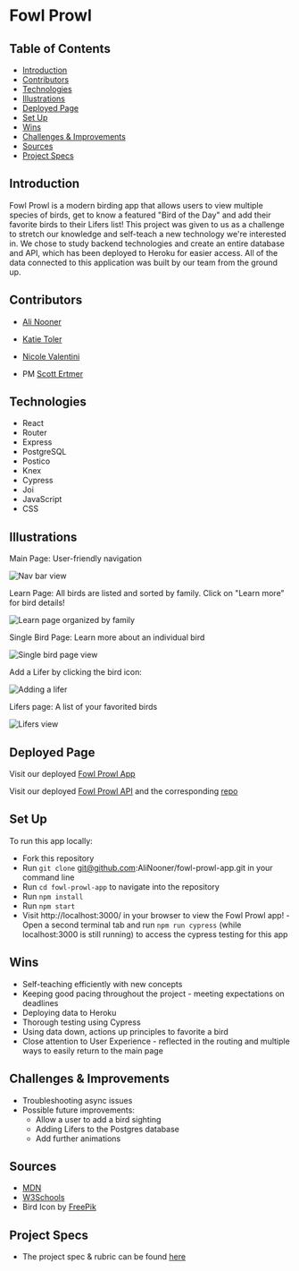 # Fowl Prowl

## Table of Contents

  - [Introduction](#Introduction)
  - [Contributors](#Contributors)
  - [Technologies](#Technologies)
  - [Illustrations](#Illustrations)
  - [Deployed Page](#Deployed-Page)
  - [Set Up](#Set-Up)
  - [Wins](#Wins)
  - [Challenges & Improvements](#Challenges-&-Improvements)
  - [Sources](#Sources)
  - [Project Specs](#Project-Specs)

## Introduction

Fowl Prowl is a modern birding app that allows users to view multiple species of birds, get to know a featured "Bird of the Day" and add their favorite birds to their Lifers list! This project was given to us as a challenge to stretch our knowledge and self-teach a new technology we're interested in. We chose to study backend technologies and create an entire database and API, which has been deployed to Heroku for easier access. All of the data connected to this application was built by our team from the ground up.


## Contributors

- [Ali Nooner](https://github.com/AliNooner)
- [Katie Toler](https://github.com/KATIETOLER)
- [Nicole Valentini](https://github.com/nvalentini21)


- PM [Scott Ertmer](https://github.com/sertmer)

## Technologies
  - React
  - Router
  - Express
  - PostgreSQL
  - Postico
  - Knex
  - Cypress
  - Joi
  - JavaScript
  - CSS

## Illustrations
Main Page: User-friendly navigation

![Nav bar view](https://media3.giphy.com/media/bVyM8oVcl3QHoPjlRn/giphy.gif)

Learn Page: All birds are listed and sorted by family. Click on "Learn more" for bird details!

![Learn page organized by family](https://media1.giphy.com/media/vGHODBxjzqdCeoOsWU/giphy.gif)

Single Bird Page: Learn more about an individual bird

![Single bird page view](https://media4.giphy.com/media/n4IGTZEX6dXwXu9JLQ/giphy.gif)

Add a Lifer by clicking the bird icon:

![Adding a lifer](https://media4.giphy.com/media/RlvcWDys5QKbqmCokf/giphy.gif)

Lifers page: A list of your favorited birds

![Lifers view](https://media4.giphy.com/media/0Vd4csmLuxUR4IvMXf/giphy.gif)


## Deployed Page

Visit our deployed [Fowl Prowl App](
  )

Visit our deployed [Fowl Prowl API]('https://fowl-prowl-api.herokuapp.com/api/v1/allBirds') and the corresponding [repo]('https://github.com/KATIETOLER/fowl-prowl-api')

## Set Up
To run this app locally:

- Fork this repository
- Run `git clone` git@github.com:AliNooner/fowl-prowl-app.git in your command line
- Run `cd fowl-prowl-app` to navigate into the repository
- Run `npm install`
- Run `npm start`
- Visit http://localhost:3000/ in your browser to view the Fowl Prowl app!
-Open a second terminal tab and run `npm run cypress` (while localhost:3000 is still running) to access the cypress testing for this app

## Wins
  - Self-teaching efficiently with new concepts
  - Keeping good pacing throughout the project - meeting expectations on deadlines
  - Deploying data to Heroku
  - Thorough testing using Cypress
  - Using data down, actions up principles to favorite a bird
  - Close attention to User Experience - reflected in the routing and multiple ways to easily return to the main page

## Challenges & Improvements
  - Troubleshooting async issues
  - Possible future improvements:
    - Allow a user to add a bird sighting
    - Adding Lifers to the Postgres database
    - Add further animations

## Sources
  - [MDN](https://developer.mozilla.org/en-US/docs/Learn/Server-side/Express_Nodejs/Introduction)
  - [W3Schools](https://www.w3schools.com/)
  - Bird Icon by [FreePik](https://www.flaticon.com/free-icons/bird)


## Project Specs
  - The project spec & rubric can be found [here](https://frontend.turing.edu/projects/module-3/stretch.html)

